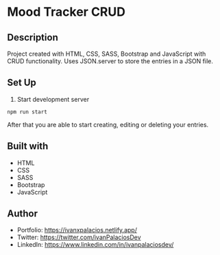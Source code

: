 # Mood Tracker CRUD

## Description
Project created with HTML, CSS, SASS, Bootstrap and JavaScript with CRUD functionality. Uses JSON.server to store the entries in a JSON file.

## Set  Up 
1. Start development server
```
npm run start
```

After that you are able to start creating, editing or deleting your entries.


## Built with
- HTML
- CSS
- SASS
- Bootstrap
- JavaScript

## Author
- Portfolio: https://ivanxpalacios.netlify.app/
- Twitter: https://twitter.com/ivanPalaciosDev
- LinkedIn: https://www.linkedin.com/in/ivanpalaciosdev/
